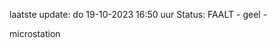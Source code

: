 laatste update: 
do 19-10-2023 16:50   uur 
Status: FAALT - geel - 
<div class="service Y">microstation</div>